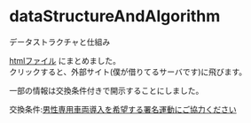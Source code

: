 # dataStructureAndAlgorithm
データストラクチャと仕組み

[htmlファイル](http://rights-for.men/tdu/?url=https%3A%2F%2Fraw.githubusercontent.com%2F17ec084%2Fgrade3-1%2Fmaster%2FdataStructureAndAlgorithm%2FREADME.html) にまとめました。  
クリックすると、外部サイト(僕が借りてるサーバです)に飛びます。  

一部の情報は交換条件付きで開示することにしました。  

交換条件:[男性専用車両導入を希望する署名運動にご協力ください](https://www.change.org/p/%E5%A5%B3%E6%80%A7%E5%B0%82%E7%94%A8%E8%BB%8A%E4%B8%A1%E3%82%92%E5%B0%8E%E5%85%A5%E3%81%97%E3%81%A6%E3%81%84%E3%82%8B%E9%89%84%E9%81%93%E4%BC%9A%E7%A4%BE-%E7%94%B7%E6%80%A7%E5%B0%82%E7%94%A8%E8%BB%8A%E4%B8%A1%E3%81%AE%E5%B0%8E%E5%85%A5%E3%82%92%E6%B1%82%E3%82%81%E3%81%BE%E3%81%99)

